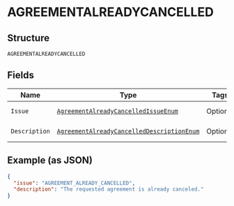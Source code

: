 
# AGREEMENTALREADYCANCELLED

## Structure

`AGREEMENTALREADYCANCELLED`

## Fields

| Name | Type | Tags | Description | Getter | Setter |
|  --- | --- | --- | --- | --- | --- |
| `Issue` | [`AgreementAlreadyCancelledIssueEnum`](../../doc/models/agreement-already-cancelled-issue-enum.md) | Optional | - | AgreementAlreadyCancelledIssueEnum getIssue() | setIssue(AgreementAlreadyCancelledIssueEnum issue) |
| `Description` | [`AgreementAlreadyCancelledDescriptionEnum`](../../doc/models/agreement-already-cancelled-description-enum.md) | Optional | - | AgreementAlreadyCancelledDescriptionEnum getDescription() | setDescription(AgreementAlreadyCancelledDescriptionEnum description) |

## Example (as JSON)

```json
{
  "issue": "AGREEMENT_ALREADY_CANCELLED",
  "description": "The requested agreement is already canceled."
}
```


